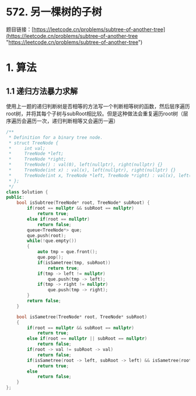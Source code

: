# 572. 另一棵树的子树

题目链接：[https://leetcode.cn/problems/subtree-of-another-tree](https://leetcode.cn/problems/subtree-of-another-tree "https://leetcode.cn/problems/subtree-of-another-tree")

# 1. 算法

## 1.1 递归方法暴力求解

使用上一题的递归判断树是否相等的方法写一个判断相等树的函数，然后层序遍历root树，并将其每个子树与subRoot相比较。但是这种做法会重复遍历root树（层序遍历会遍历一次，递归判断相等又会遍历一遍）

```c++
/**
 * Definition for a binary tree node.
 * struct TreeNode {
 *     int val;
 *     TreeNode *left;
 *     TreeNode *right;
 *     TreeNode() : val(0), left(nullptr), right(nullptr) {}
 *     TreeNode(int x) : val(x), left(nullptr), right(nullptr) {}
 *     TreeNode(int x, TreeNode *left, TreeNode *right) : val(x), left(left), right(right) {}
 * };
 */
class Solution {
public:
    bool isSubtree(TreeNode* root, TreeNode* subRoot) {
        if(root == nullptr && subRoot == nullptr)
            return true;
        else if(root == nullptr)
            return false;
        queue<TreeNode*> que;
        que.push(root);
        while(!que.empty())
        {
            auto tmp = que.front();
            que.pop();
            if(isSametree(tmp, subRoot))
                return true;
            if(tmp -> left != nullptr)
                que.push(tmp -> left);
            if(tmp -> right != nullptr)
                que.push(tmp -> right);
        }
        return false;
    }

    bool isSametree(TreeNode* root, TreeNode* subRoot)
    {
        if(root == nullptr && subRoot == nullptr)
            return true;
        else if(root == nullptr || subRoot == nullptr)
            return false;
        if(root -> val != subRoot -> val)
            return false;
        if(isSametree(root -> left, subRoot -> left) && isSametree(root -> right, subRoot -> right))
            return true;
        else
            return false;
    }
};
```
